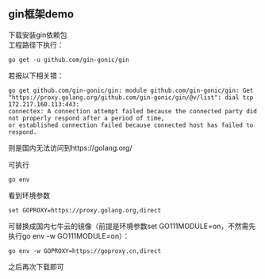 ## gin框架demo

下载安装gin依赖包  
工程路径下执行：  
```
go get -u github.com/gin-gonic/gin  
```    
若报以下相关错：  
```
go get github.com/gin-gonic/gin: module github.com/gin-gonic/gin: Get "https://proxy.golang.org/github.com/gin-gonic/gin/@v/list": dial tcp 172.217.160.113:443: 
connectex: A connection attempt failed because the connected party did not properly respond after a period of time, 
or established connection failed because connected host has failed to respond.
```
则是国内无法访问到https://golang.org/

可执行
```
go env  
```  
看到环境参数
```
set GOPROXY=https://proxy.golang.org,direct  
```
可替换成国内七牛云的镜像（前提是环境参数set GO111MODULE=on，不然需先执行go env -w GO111MODULE=on）：   
```
go env -w GOPROXY=https://goproxy.cn,direct    
```    
之后再次下载即可


